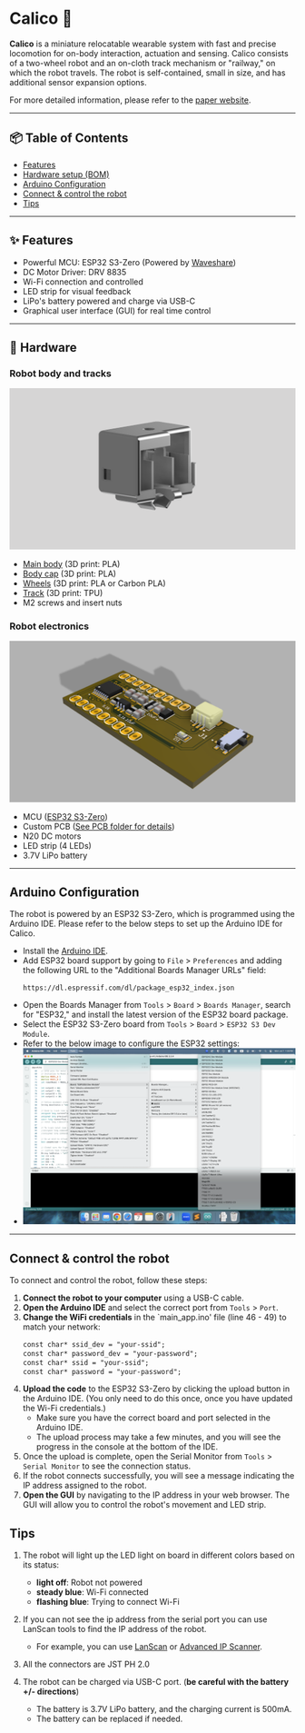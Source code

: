 # Calico 🤖

**Calico** is a miniature relocatable wearable system with fast and precise locomotion for on-body interaction, actuation and sensing. 
Calico consists of a two-wheel robot and an on-cloth track mechanism or "railway," on which the robot travels. 
The robot is self-contained, small in size, and has additional sensor expansion options. 

For more detailed information, please refer to the [paper website](https://smartlab.cs.umd.edu/publication/calico).

---

## 📦 Table of Contents

- [Features](#-features)  
- [Hardware setup (BOM)](#-hardware)  
- [Arduino Configuration](#arduino-configuration)
- [Connect & control the robot](#connect--control-the-robot)
- [Tips](#tips)

---

## ✨ Features

- Powerful MCU: ESP32 S3-Zero (Powered by [Waveshare](https://www.waveshare.com/wiki/ESP32-S3-Zero)) 
- DC Motor Driver: DRV 8835
- Wi-Fi connection and controlled
- LED strip for visual feedback
- LiPo's battery powered and charge via USB-C
- Graphical user interface (GUI) for real time control

---

## 🔧 Hardware

### Robot body and tracks 
![Robot body](kart.png)
- [Main body](./3D%20print%20models) (3D print: PLA)
- [Body cap](./3D%20print%20models) (3D print: PLA)
- [Wheels](./3D%20print%20models) (3D print: PLA or Carbon PLA)
- [Track](./3D%20print%20models) (3D print: TPU)
- M2 screws and insert nuts 

### Robot electronics
![PCB](control-Board.png)
- MCU ([ESP32 S3-Zero](https://www.waveshare.com/wiki/ESP32-S3-Zero))
- Custom PCB ([See PCB folder for details](./PCB%20files))
- N20 DC motors
- LED strip (4 LEDs)
- 3.7V LiPo battery

---

## Arduino Configuration
The robot is powered by an ESP32 S3-Zero, which is programmed using the Arduino IDE. 
Please refer to the below steps to set up the Arduino IDE for Calico.
- Install the [Arduino IDE](https://www.arduino.cc/en/software).
- Add ESP32 board support by going to `File` > `Preferences` and adding the following URL to the "Additional Boards Manager URLs" field:
  ```
  https://dl.espressif.com/dl/package_esp32_index.json
  ```
- Open the Boards Manager from `Tools` > `Board` > `Boards Manager`, search for "ESP32," and install the latest version of the ESP32 board package.
- Select the ESP32 S3-Zero board from `Tools` > `Board` > `ESP32 S3 Dev Module`.
- Refer to the below image to configure the ESP32 settings:
- ![ESP32-S3](esp32-3s-ide-settings.png)

---

## Connect & control the robot
To connect and control the robot, follow these steps:
1. **Connect the robot to your computer** using a USB-C cable.
2. **Open the Arduino IDE** and select the correct port from `Tools` > `Port`.
3. **Change the WiFi credentials** in the `main_app.ino' file (line 46 - 49) to match your network:
   ```
   const char* ssid_dev = "your-ssid";
   const char* password_dev = "your-password";
   const char* ssid = "your-ssid";
   const char* password = "your-password";
   ```
4. **Upload the code** to the ESP32 S3-Zero by clicking the upload button in the Arduino IDE. (You only need to do this once, once you have updated the Wi-Fi credentials.)
   - Make sure you have the correct board and port selected in the Arduino IDE.
   - The upload process may take a few minutes, and you will see the progress in the console at the bottom of the IDE.
5. Once the upload is complete, open the Serial Monitor from `Tools` > `Serial Monitor` to see the connection status.
6. If the robot connects successfully, you will see a message indicating the IP address assigned to the robot.
7. **Open the GUI** by navigating to the IP address in your web browser. The GUI will allow you to control the robot's movement and LED strip.

## Tips
1. The robot will light up the LED light on board in different colors based on its status:
   - **light off**: Robot not powered
   - **steady blue**: Wi-Fi connected
   - **flashing blue**: Trying to connect Wi-Fi
   
2. If you can not see the ip address from the serial port you can use LanScan tools to find the IP address of the robot. 
   - For example, you can use [LanScan](https://apps.apple.com/us/app/lanscan/id472226235?mt=12) or [Advanced IP Scanner](https://www.advanced-ip-scanner.com/).

3. All the connectors are JST PH 2.0
4. The robot can be charged via USB-C port. (**be careful with the battery +/- directions**)
   - The battery is 3.7V LiPo battery, and the charging current is 500mA.
   - The battery can be replaced if needed.
  



